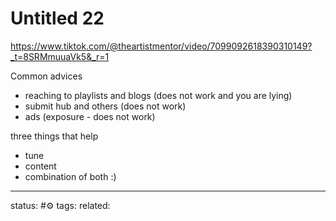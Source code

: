 # Untitled 22
https://www.tiktok.com/@theartistmentor/video/7099092618390310149?_t=8SRMmuuaVk5&_r=1

Common advices
- reaching to playlists and blogs (does not work and you are lying)
- submit hub and others (does not work)
- ads (exposure - does not work)

three things that help
 - tune
 - content
 - combination of both :)



---
status: #⚙️ 
tags: 
related: 
